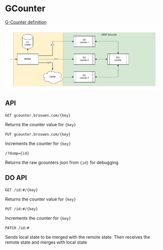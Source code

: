 # GCounter

[G-Counter definition](https://en.wikipedia.org/wiki/Conflict-free_replicated_data_type#G-Counter_(Grow-only_Counter))

![diagram](gcounter.drawio.png)

## API
`GET gcounter.broswen.com/{key}`

Returns the counter value for `{key}`

`PUT gcounter.broswen.com/{key}`

Increments the counter for `{key}`

`/?dump={id}`

Returns the raw gcounters json from `{id}` for debugging



## DO API

`GET /id:#/{key}`

Returns the counter value for `{key}`

`PUT /id:#/{key}`

Increments the counter for `{key}`

`PATCH /id:#`

Sends local state to be merged with the remote state. Then receives the remote state and merges with local state